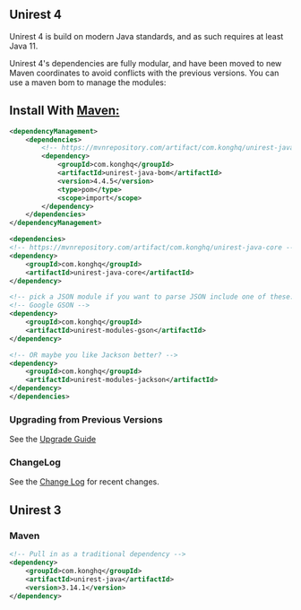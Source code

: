 ## Unirest 4
Unirest 4 is build on modern Java standards, and as such requires at least Java 11.

Unirest 4's dependencies are fully modular, and have been moved to new Maven coordinates to avoid conflicts with the previous versions.
You can use a maven bom to manage the modules:

## Install With [Maven](https://mvnrepository.com/artifact/com.konghq/unirest-java)[:](https://repo.maven.apache.org/maven2/com/konghq/unirest-java/)
```xml
<dependencyManagement>
    <dependencies>
        <!-- https://mvnrepository.com/artifact/com.konghq/unirest-java-bom -->
        <dependency>
            <groupId>com.konghq</groupId>
            <artifactId>unirest-java-bom</artifactId>
            <version>4.4.5</version>
            <type>pom</type>
            <scope>import</scope>
        </dependency>
    </dependencies>
</dependencyManagement>

<dependencies>
<!-- https://mvnrepository.com/artifact/com.konghq/unirest-java-core -->
<dependency>
    <groupId>com.konghq</groupId>
    <artifactId>unirest-java-core</artifactId>
</dependency>

<!-- pick a JSON module if you want to parse JSON include one of these: -->
<!-- Google GSON -->
<dependency>
    <groupId>com.konghq</groupId>
    <artifactId>unirest-modules-gson</artifactId>
</dependency>

<!-- OR maybe you like Jackson better? -->
<dependency>
    <groupId>com.konghq</groupId>
    <artifactId>unirest-modules-jackson</artifactId>
</dependency>
</dependencies>
```

### Upgrading from Previous Versions
See the [Upgrade Guide](https://github.com/Kong/unirest-java/blob/master/UPGRADE_GUIDE.md)

### ChangeLog 
See the [Change Log](https://github.com/Kong/unirest-java/blob/master/CHANGELOG.md) for recent changes.


## Unirest 3
### Maven
```xml
<!-- Pull in as a traditional dependency -->
<dependency>
    <groupId>com.konghq</groupId>
    <artifactId>unirest-java</artifactId>
    <version>3.14.1</version>
</dependency>
```